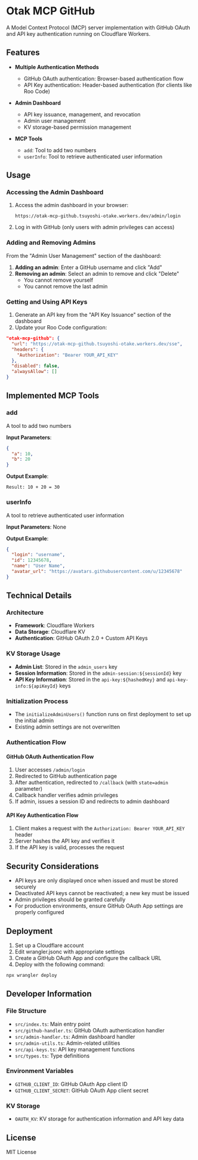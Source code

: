 # Otak MCP GitHub

A Model Context Protocol (MCP) server implementation with GitHub OAuth and API key authentication running on Cloudflare Workers.

## Features

- **Multiple Authentication Methods**
  - GitHub OAuth authentication: Browser-based authentication flow
  - API Key authentication: Header-based authentication (for clients like Roo Code)

- **Admin Dashboard**
  - API key issuance, management, and revocation
  - Admin user management
  - KV storage-based permission management

- **MCP Tools**
  - `add`: Tool to add two numbers
  - `userInfo`: Tool to retrieve authenticated user information

## Usage

### Accessing the Admin Dashboard

1. Access the admin dashboard in your browser:
   ```
   https://otak-mcp-github.tsuyoshi-otake.workers.dev/admin/login
   ```

2. Log in with GitHub (only users with admin privileges can access)

### Adding and Removing Admins

From the "Admin User Management" section of the dashboard:

1. **Adding an admin**: Enter a GitHub username and click "Add"
2. **Removing an admin**: Select an admin to remove and click "Delete"
   - You cannot remove yourself
   - You cannot remove the last admin

### Getting and Using API Keys

1. Generate an API key from the "API Key Issuance" section of the dashboard
2. Update your Roo Code configuration:

```json
"otak-mcp-github": {
  "url": "https://otak-mcp-github.tsuyoshi-otake.workers.dev/sse",
  "headers": {
    "Authorization": "Bearer YOUR_API_KEY"
  },
  "disabled": false,
  "alwaysAllow": []
}
```

## Implemented MCP Tools

### add

A tool to add two numbers

**Input Parameters**:
```json
{
  "a": 10,
  "b": 20
}
```

**Output Example**:
```
Result: 10 + 20 = 30
```

### userInfo

A tool to retrieve authenticated user information

**Input Parameters**: None

**Output Example**:
```json
{
  "login": "username",
  "id": 12345678,
  "name": "User Name",
  "avatar_url": "https://avatars.githubusercontent.com/u/12345678"
}
```

## Technical Details

### Architecture

- **Framework**: Cloudflare Workers
- **Data Storage**: Cloudflare KV
- **Authentication**: GitHub OAuth 2.0 + Custom API Keys

### KV Storage Usage

- **Admin List**: Stored in the `admin_users` key
- **Session Information**: Stored in the `admin-session:${sessionId}` key
- **API Key Information**: Stored in the `api-key:${hashedKey}` and `api-key-info:${apiKeyId}` keys

### Initialization Process

- The `initializeAdminUsers()` function runs on first deployment to set up the initial admin
- Existing admin settings are not overwritten

### Authentication Flow

#### GitHub OAuth Authentication Flow

1. User accesses `/admin/login`
2. Redirected to GitHub authentication page
3. After authentication, redirected to `/callback` (with `state=admin` parameter)
4. Callback handler verifies admin privileges
5. If admin, issues a session ID and redirects to admin dashboard

#### API Key Authentication Flow

1. Client makes a request with the `Authorization: Bearer YOUR_API_KEY` header
2. Server hashes the API key and verifies it
3. If the API key is valid, processes the request

## Security Considerations

- API keys are only displayed once when issued and must be stored securely
- Deactivated API keys cannot be reactivated; a new key must be issued
- Admin privileges should be granted carefully
- For production environments, ensure GitHub OAuth App settings are properly configured

## Deployment

1. Set up a Cloudflare account
2. Edit wrangler.jsonc with appropriate settings
3. Create a GitHub OAuth App and configure the callback URL
4. Deploy with the following command:

```bash
npx wrangler deploy
```

## Developer Information

### File Structure

- `src/index.ts`: Main entry point
- `src/github-handler.ts`: GitHub OAuth authentication handler
- `src/admin-handler.ts`: Admin dashboard handler
- `src/admin-utils.ts`: Admin-related utilities
- `src/api-keys.ts`: API key management functions
- `src/types.ts`: Type definitions

### Environment Variables

- `GITHUB_CLIENT_ID`: GitHub OAuth App client ID
- `GITHUB_CLIENT_SECRET`: GitHub OAuth App client secret

### KV Storage

- `OAUTH_KV`: KV storage for authentication information and API key data

## License

MIT License